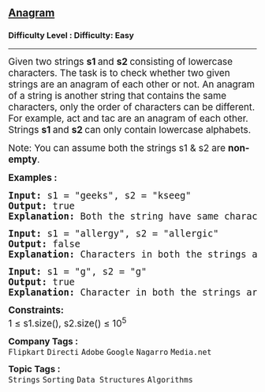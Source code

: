 <h2><a href="https://www.geeksforgeeks.org/problems/anagram-1587115620/1">Anagram</a></h2><h3>Difficulty Level : Difficulty: Easy</h3><hr><div class="problems_problem_content__Xm_eO" style="user-select: auto;"><p style="user-select: auto;"><span style="font-size: 14pt; user-select: auto;">Given two strings <strong style="user-select: auto;">s1 </strong>and <strong style="user-select: auto;">s2 </strong>consisting of lowercase characters. The task is to check whether two given strings are an anagram of each other or not. An anagram of a string is another string that contains the same characters, only the order of characters can be different. For example, act and tac are an anagram of each other. Strings&nbsp;<strong style="user-select: auto;">s1 </strong>and&nbsp;<strong style="user-select: auto;">s2</strong><strong style="user-select: auto;">&nbsp;</strong>can only contain lowercase alphabets.</span></p>
<p style="user-select: auto;"><span style="font-size: 14pt; user-select: auto;">Note: You can assume both the strings s1 &amp; s2 are <strong style="user-select: auto;">non-empty</strong>.</span></p>
<p style="user-select: auto;"><span style="font-size: 14pt; user-select: auto;"><strong style="user-select: auto;">Examples :</strong></span></p>
<pre style="user-select: auto;"><span style="font-size: 14pt; user-select: auto;"><strong style="user-select: auto;">Input: </strong>s1 = "geeks", s2 = "kseeg"
<strong style="user-select: auto;">Output: </strong>true
<strong style="user-select: auto;">Explanation: </strong>Both the string have same characters with same frequency. So, they are anagrams.</span></pre>
<pre style="user-select: auto;"><span style="font-size: 14pt; user-select: auto;"><strong style="user-select: auto;">Input: </strong>s1 = "allergy", s2 = "allergic"
<strong style="user-select: auto;">Output: </strong>false
<strong style="user-select: auto;">Explanation: </strong>Characters in both the strings are not same, so they are not anagrams.<br style="user-select: auto;"></span></pre>
<pre style="user-select: auto;"><span style="font-size: 14pt; user-select: auto;"><strong style="user-select: auto;">Input: </strong>s1 = "g", s2 = "g"
<strong style="user-select: auto;">Output: </strong>true
<strong style="user-select: auto;">Explanation: </strong>Character in both the strings are same, so they are anagrams.</span></pre>
<p style="user-select: auto;"><span style="font-size: 14pt; user-select: auto;"><strong style="user-select: auto;">Constraints:</strong><br style="user-select: auto;">1 ≤ s1.size(), s2.size() ≤ 10<sup style="user-select: auto;">5</sup></span></p></div><p><span style=font-size:18px><strong>Company Tags : </strong><br><code>Flipkart</code>&nbsp;<code>Directi</code>&nbsp;<code>Adobe</code>&nbsp;<code>Google</code>&nbsp;<code>Nagarro</code>&nbsp;<code>Media.net</code>&nbsp;<br><p><span style=font-size:18px><strong>Topic Tags : </strong><br><code>Strings</code>&nbsp;<code>Sorting</code>&nbsp;<code>Data Structures</code>&nbsp;<code>Algorithms</code>&nbsp;
